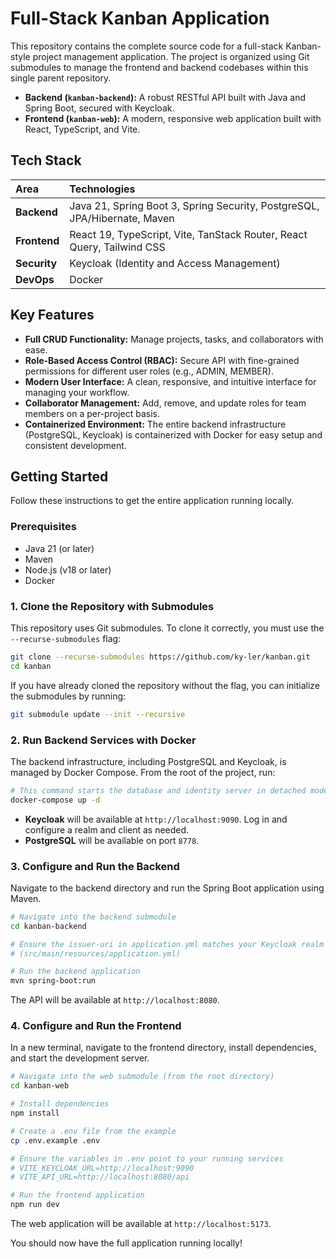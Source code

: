# Full-Stack Kanban Application

This repository contains the complete source code for a full-stack Kanban-style project management application. The project is organized using Git submodules to manage the frontend and backend codebases within this single parent repository.

- **Backend (`kanban-backend`):** A robust RESTful API built with Java and Spring Boot, secured with Keycloak.
- **Frontend (`kanban-web`):** A modern, responsive web application built with React, TypeScript, and Vite.

## Tech Stack

| Area         | Technologies                                                              |
| :----------- | :------------------------------------------------------------------------ |
| **Backend**  | Java 21, Spring Boot 3, Spring Security, PostgreSQL, JPA/Hibernate, Maven |
| **Frontend** | React 19, TypeScript, Vite, TanStack Router, React Query, Tailwind CSS    |
| **Security** | Keycloak (Identity and Access Management)                                 |
| **DevOps**   | Docker                                                                    |

## Key Features

- **Full CRUD Functionality:** Manage projects, tasks, and collaborators with ease.
- **Role-Based Access Control (RBAC):** Secure API with fine-grained permissions for different user roles (e.g., ADMIN, MEMBER).
- **Modern User Interface:** A clean, responsive, and intuitive interface for managing your workflow.
- **Collaborator Management:** Add, remove, and update roles for team members on a per-project basis.
- **Containerized Environment:** The entire backend infrastructure (PostgreSQL, Keycloak) is containerized with Docker for easy setup and consistent development.

## Getting Started

Follow these instructions to get the entire application running locally.

### Prerequisites

- Java 21 (or later)
- Maven
- Node.js (v18 or later)
- Docker

### 1. Clone the Repository with Submodules

This repository uses Git submodules. To clone it correctly, you must use the `--recurse-submodules` flag:

```sh
git clone --recurse-submodules https://github.com/ky-ler/kanban.git
cd kanban
```

If you have already cloned the repository without the flag, you can initialize the submodules by running:

```sh
git submodule update --init --recursive
```

### 2. Run Backend Services with Docker

The backend infrastructure, including PostgreSQL and Keycloak, is managed by Docker Compose. From the root of the project, run:

```sh
# This command starts the database and identity server in detached mode.
docker-compose up -d
```

- **Keycloak** will be available at `http://localhost:9090`. Log in and configure a realm and client as needed.
- **PostgreSQL** will be available on port `8778`.

### 3. Configure and Run the Backend

Navigate to the backend directory and run the Spring Boot application using Maven.

```sh
# Navigate into the backend submodule
cd kanban-backend

# Ensure the issuer-uri in application.yml matches your Keycloak realm URL
# (src/main/resources/application.yml)

# Run the backend application
mvn spring-boot:run
```

The API will be available at `http://localhost:8080`.

### 4. Configure and Run the Frontend

In a new terminal, navigate to the frontend directory, install dependencies, and start the development server.

```sh
# Navigate into the web submodule (from the root directory)
cd kanban-web

# Install dependencies
npm install

# Create a .env file from the example
cp .env.example .env

# Ensure the variables in .env point to your running services
# VITE_KEYCLOAK_URL=http://localhost:9090
# VITE_API_URL=http://localhost:8080/api

# Run the frontend application
npm run dev
```

The web application will be available at `http://localhost:5173`.

You should now have the full application running locally\!
